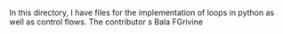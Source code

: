 In this directory, I have files for the implementation of loops in python as well as control flows. The contributor s Bala FGrivine
